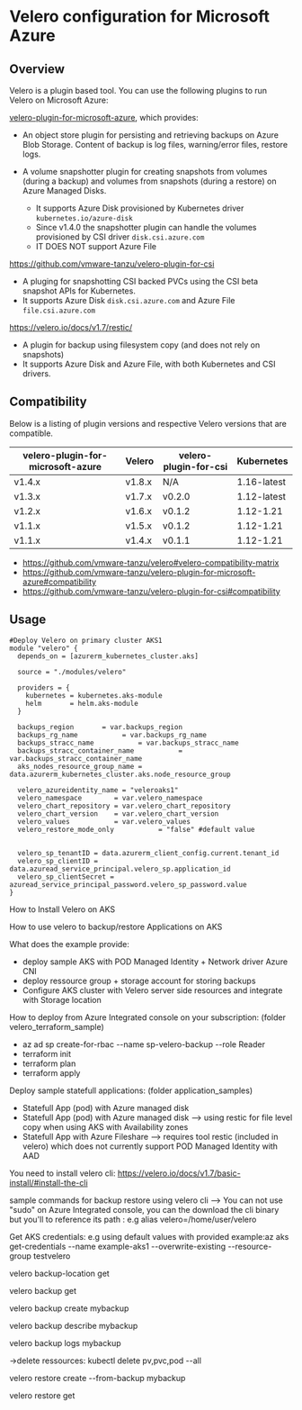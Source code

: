 
# Velero configuration for Microsoft Azure

## Overview

Velero is a plugin based tool. You can use the following plugins to run Velero on Microsoft Azure:

<a href="https://github.com/vmware-tanzu/velero-plugin-for-microsoft-azure" target="_blank">velero-plugin-for-microsoft-azure</a>, which provides:

- An object store plugin for persisting and retrieving backups on Azure Blob Storage. Content of backup is log files, warning/error files, restore logs.

- A volume snapshotter plugin for creating snapshots from volumes (during a backup) and volumes from snapshots (during a restore) on Azure Managed Disks.
  - It supports Azure Disk provisioned by Kubernetes driver `kubernetes.io/azure-disk`
  - Since v1.4.0 the snapshotter plugin can handle the volumes provisioned by CSI driver `disk.csi.azure.com`
  - IT DOES NOT support Azure File

https://github.com/vmware-tanzu/velero-plugin-for-csi
- A pluging for snapshotting CSI backed PVCs using the CSI beta snapshot APIs for Kubernetes.
- It supports Azure Disk `disk.csi.azure.com` and Azure File `file.csi.azure.com`

https://velero.io/docs/v1.7/restic/
- A plugin for backup using filesystem copy (and does not rely on snapshots)
- It supports Azure Disk and Azure File, with both Kubernetes and CSI drivers.


 ## Compatibility

  Below is a listing of plugin versions and respective Velero versions that are compatible.

  | velero-plugin-for-microsoft-azure| Velero  |   velero-plugin-for-csi | Kubernetes    |
  |----------------------------------|---------|-------------------------|---------------|           
  | v1.4.x                           | v1.8.x  |        N/A              |  1.16-latest  |
  | v1.3.x                           | v1.7.x  |       v0.2.0            |  1.12-latest  |
  | v1.2.x                           | v1.6.x  |       v0.1.2            |  1.12-1.21    |
  | v1.1.x                           | v1.5.x  |       v0.1.2            |  1.12-1.21    |
  | v1.1.x                           | v1.4.x  |       v0.1.1            |  1.12-1.21    |

  - https://github.com/vmware-tanzu/velero#velero-compatibility-matrix
  - https://github.com/vmware-tanzu/velero-plugin-for-microsoft-azure#compatibility
  - https://github.com/vmware-tanzu/velero-plugin-for-csi#compatibility



## Usage

```hcl
#Deploy Velero on primary cluster AKS1
module "velero" {
  depends_on = [azurerm_kubernetes_cluster.aks]

  source = "./modules/velero"

  providers = {
    kubernetes = kubernetes.aks-module
    helm       = helm.aks-module
  }

  backups_region       = var.backups_region
  backups_rg_name           = var.backups_rg_name
  backups_stracc_name           = var.backups_stracc_name
  backups_stracc_container_name           = var.backups_stracc_container_name
  aks_nodes_resource_group_name = data.azurerm_kubernetes_cluster.aks.node_resource_group
  
  velero_azureidentity_name = "veleroaks1"
  velero_namespace        = var.velero_namespace
  velero_chart_repository = var.velero_chart_repository
  velero_chart_version    = var.velero_chart_version
  velero_values           = var.velero_values
  velero_restore_mode_only           = "false" #default value


  velero_sp_tenantID = data.azurerm_client_config.current.tenant_id 
  velero_sp_clientID = data.azuread_service_principal.velero_sp.application_id 
  velero_sp_clientSecret = azuread_service_principal_password.velero_sp_password.value 
}

```














  How to Install Velero on AKS


  How to use velero to backup/restore Applications on AKS


  What does the example provide:
  * deploy sample AKS with POD Managed Identity + Network driver Azure CNI
  * deploy ressource group + storage account for storing backups
  * Configure AKS cluster with Velero server side resources and integrate with Storage location


  How to deploy from Azure Integrated console on your subscription: (folder velero_terraform_sample)
  * az ad sp create-for-rbac --name sp-velero-backup --role Reader
  * terraform init 
  * terraform plan
  * terraform apply



Deploy sample statefull applications: (folder application_samples)
* Statefull App (pod) with Azure managed disk
* Statefull App (pod) with Azure managed disk --> using restic for file level copy when using AKS with Availability zones
* Statefull App with Azure Fileshare --> requires tool restic (included in velero) which does not currently support POD Managed Identity with AAD


You need to install velero cli: https://velero.io/docs/v1.7/basic-install/#install-the-cli

sample commands for backup restore using velero cli --> You can not use "sudo" on Azure Integrated console, you can the download the cli binary but you'll to reference its path : e.g alias velero=/home/user/velero


Get AKS credentials: 
e.g using default values with provided example:az aks get-credentials --name example-aks1 --overwrite-existing --resource-group testvelero


velero backup-location get

velero backup get

velero backup create mybackup

velero backup describe mybackup

velero backup logs  mybackup

->delete ressources: kubectl delete pv,pvc,pod --all

velero restore create --from-backup mybackup

velero restore get



